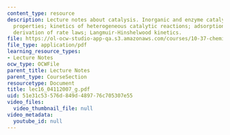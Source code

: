 ```yaml
---
content_type: resource
description: Lecture notes about catalysis. Inorganic and enzyme catalysts and their
  properties; kinetics of heterogeneous catalytic reactions; adsorption isotherms,
  derivation of rate laws; Langmuir-Hinshelwood kinetics.
file: https://ol-ocw-studio-app-qa.s3.amazonaws.com/courses/10-37-chemical-and-biological-reaction-engineering-spring-2007/51e31c53576d849d489776c705307e55_lec16_04112007_g.pdf
file_type: application/pdf
learning_resource_types:
- Lecture Notes
ocw_type: OCWFile
parent_title: Lecture Notes
parent_type: CourseSection
resourcetype: Document
title: lec16_04112007_g.pdf
uid: 51e31c53-576d-849d-4897-76c705307e55
video_files:
  video_thumbnail_file: null
video_metadata:
  youtube_id: null
---
```

